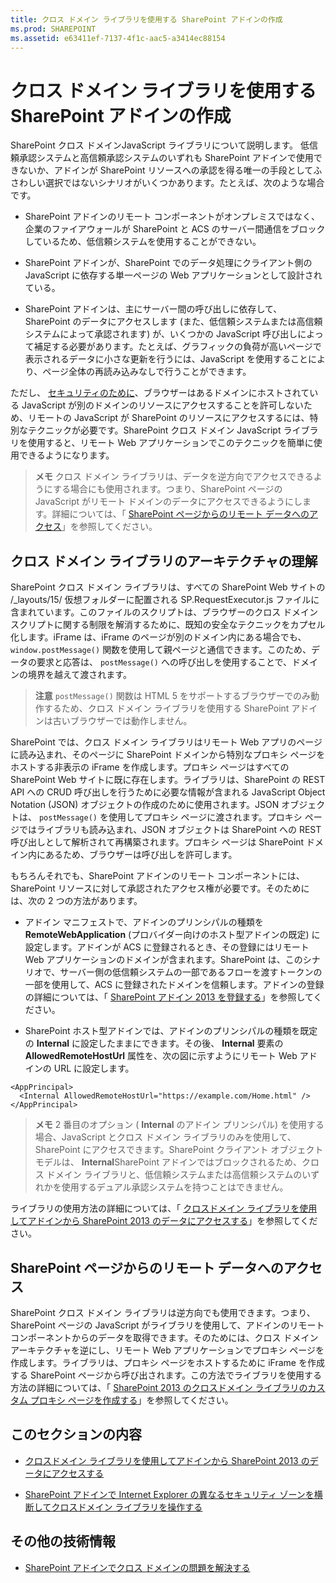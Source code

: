 ```yaml
---
title: クロス ドメイン ライブラリを使用する SharePoint アドインの作成
ms.prod: SHAREPOINT
ms.assetid: e63411ef-7137-4f1c-aac5-a3414ec88154
---
```



# クロス ドメイン ライブラリを使用する SharePoint アドインの作成
SharePoint クロス ドメインJavaScript ライブラリについて説明します。
低信頼承認システムと高信頼承認システムのいずれも SharePoint アドインで使用できないか、アドインが SharePoint リソースへの承認を得る唯一の手段としてふさわしい選択ではないシナリオがいくつかあります。たとえば、次のような場合です。





- SharePoint アドインのリモート コンポーネントがオンプレミスではなく、企業のファイアウォールが SharePoint と ACS のサーバー間通信をブロックしているため、低信頼システムを使用することができない。


- SharePoint アドインが、SharePoint でのデータ処理にクライアント側の JavaScript に依存する単一ページの Web アプリケーションとして設計されている。


- SharePoint アドインは、主にサーバー間の呼び出しに依存して、SharePoint のデータにアクセスします (また、低信頼システムまたは高信頼システムによって承認されます) が、いくつかの JavaScript 呼び出しによって補足する必要があります。たとえば、グラフィックの負荷が高いページで表示されるデータに小さな更新を行うには、JavaScript を使用することにより、ページ全体の再読み込みなしで行うことができます。



ただし、 [セキュリティのために](http://msdn.microsoft.com/ja-jp/library%28d=robot%29/cc709423(d=robot,l=ja-jp,v=vs.85).aspx)、ブラウザーはあるドメインにホストされている JavaScript が別のドメインのリソースにアクセスすることを許可しないため、リモートの JavaScript が SharePoint のリソースにアクセスするには、特別なテクニックが必要です。SharePoint クロス ドメイン JavaScript ライブラリを使用すると、リモート Web アプリケーションでこのテクニックを簡単に使用できるようになります。





> **メモ**
> クロス ドメイン ライブラリは、データを逆方向でアクセスできるようにする場合にも使用されます。つまり、SharePoint ページの JavaScript がリモート ドメインのデータにアクセスできるようにします。詳細については、「 [SharePoint ページからのリモート データへのアクセス](#ReverseDirection)」を参照してください。 





## クロス ドメイン ライブラリのアーキテクチャの理解

SharePoint クロス ドメイン ライブラリは、すべての SharePoint Web サイトの /_layouts/15/ 仮想フォルダーに配置される SP.RequestExecutor.js ファイルに含まれています。このファイルのスクリプトは、ブラウザーのクロス ドメイン スクリプトに関する制限を解消するために、既知の安全なテクニックをカプセル化します。iFrame は、iFrame のページが別のドメイン内にある場合でも、 `window.postMessage()` 関数を使用して親ページと通信できます。このため、データの要求と応答は、 `postMessage()` への呼び出しを使用することで、ドメインの境界を越えて渡されます。




> **注意**
>  `postMessage()` 関数は HTML 5 をサポートするブラウザーでのみ動作するため、クロス ドメイン ライブラリを使用する SharePoint アドインは古いブラウザーでは動作しません。




SharePoint では、クロス ドメイン ライブラリはリモート Web アプリのページに読み込まれ、そのページに SharePoint ドメインから特別なプロキシ ページをホストする非表示の iFrame を作成します。プロキシ ページはすべての SharePoint Web サイトに既に存在します。ライブラリは、SharePoint の REST API への CRUD 呼び出しを行うために必要な情報が含まれる JavaScript Object Notation (JSON) オブジェクトの作成のために使用されます。JSON オブジェクトは、 `postMessage()` を使用してプロキシ ページに渡されます。プロキシ ページではライブラリも読み込まれ、JSON オブジェクトは SharePoint への REST 呼び出しとして解析されて再構築されます。プロキシ ページは SharePoint ドメイン内にあるため、ブラウザーは呼び出しを許可します。



もちろんそれでも、SharePoint アドインのリモート コンポーネントには、SharePoint リソースに対して承認されたアクセス権が必要です。そのためには、次の 2 つの方法があります。




- アドイン マニフェストで、アドインのプリンシパルの種類を **RemoteWebApplication** (プロバイダー向けのホスト型アドインの既定) に設定します。アドインが ACS に登録されるとき、その登録にはリモート Web アプリケーションのドメインが含まれます。SharePoint は、このシナリオで、サーバー側の低信頼システムの一部であるフローを渡すトークンの一部を使用して、ACS に登録されたドメインを信頼します。アドインの登録の詳細については、「 [SharePoint アドイン 2013 を登録する](register-sharepoint-add-ins-2013.md)」を参照してください。 


- SharePoint ホスト型アドインでは、アドインのプリンシパルの種類を既定の **Internal** に設定したままにできます。その後、 **Internal** 要素の **AllowedRemoteHostUrl** 属性を、次の図に示すようにリモート Web アドインの URL に設定します。
    ```
<AppPrincipal>
  <Internal AllowedRemoteHostUrl="https://example.com/Home.html" />
</AppPrincipal>```


> **メモ**
> 2 番目のオプション ( **Internal** のアドイン プリンシパル) を使用する場合、JavaScript とクロス ドメイン ライブラリのみを使用して、SharePoint にアクセスできます。SharePoint クライアント オブジェクト モデルは、 **Internal**SharePoint アドインではブロックされるため、クロス ドメイン ライブラリと、低信頼システムまたは高信頼システムのいずれかを使用するデュアル承認システムを持つことはできません。 




ライブラリの使用方法の詳細については、「 [クロスドメイン ライブラリを使用してアドインから SharePoint 2013 のデータにアクセスする](access-sharepoint-2013-data-from-add-ins-using-the-cross-domain-library.md)」を参照してください。




## SharePoint ページからのリモート データへのアクセス
<a name="ReverseDirection"> </a>

SharePoint クロス ドメイン ライブラリは逆方向でも使用できます。つまり、SharePoint ページの JavaScript がライブラリを使用して、アドインのリモート コンポーネントからのデータを取得できます。そのためには、クロス ドメイン アーキテクチャを逆にし、リモート Web アプリケーションでプロキシ ページを作成します。ライブラリは、プロキシ ページをホストするために iFrame を作成する SharePoint ページから呼び出されます。この方法でライブラリを使用する方法の詳細については、「 [SharePoint 2013 のクロスドメイン ライブラリのカスタム プロキシ ページを作成する](create-a-custom-proxy-page-for-the-cross-domain-library-in-sharepoint-2013.md)」を参照してください。




## このセクションの内容
<a name="ReverseDirection"> </a>


-  [クロスドメイン ライブラリを使用してアドインから SharePoint 2013 のデータにアクセスする](access-sharepoint-2013-data-from-add-ins-using-the-cross-domain-library.md)


-  [SharePoint アドインで Internet Explorer の異なるセキュリティ ゾーンを横断してクロスドメイン ライブラリを操作する](work-with-the-cross-domain-library-across-different-internet-explorer-security-z.md)



## その他の技術情報
<a name="ReverseDirection"> </a>


-  [SharePoint アドインでクロス ドメインの問題を解決する](http://blogs.msdn.com/b/officeapps/archive/2012/11/29/solving-cross-domain-problems-in-apps-for-sharepoint.aspx)



